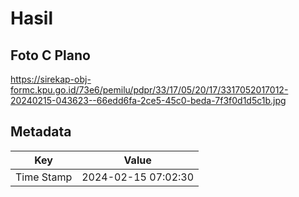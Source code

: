 # Hasil

## Foto C Plano

https://sirekap-obj-formc.kpu.go.id/73e6/pemilu/pdpr/33/17/05/20/17/3317052017012-20240215-043623--66edd6fa-2ce5-45c0-beda-7f3f0d1d5c1b.jpg


## Metadata

| Key        | Value               |
| ---------- | ------------------- |
| Time Stamp | 2024-02-15 07:02:30 |



